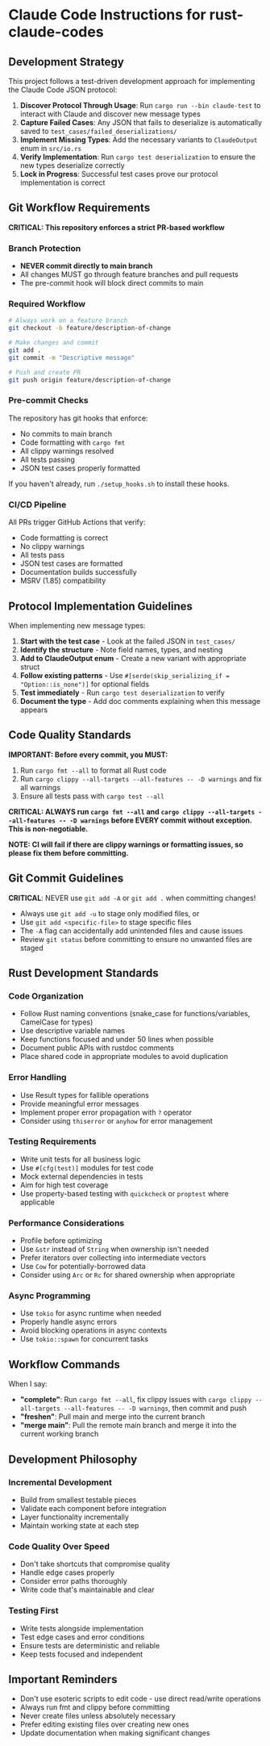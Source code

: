 # Claude Code Instructions for rust-claude-codes

## Development Strategy

This project follows a test-driven development approach for implementing the Claude Code JSON protocol:

1. **Discover Protocol Through Usage**: Run `cargo run --bin claude-test` to interact with Claude and discover new message types
2. **Capture Failed Cases**: Any JSON that fails to deserialize is automatically saved to `test_cases/failed_deserializations/`
3. **Implement Missing Types**: Add the necessary variants to `ClaudeOutput` enum in `src/io.rs`
4. **Verify Implementation**: Run `cargo test deserialization` to ensure the new types deserialize correctly
5. **Lock in Progress**: Successful test cases prove our protocol implementation is correct

## Git Workflow Requirements

**CRITICAL: This repository enforces a strict PR-based workflow**

### Branch Protection

- **NEVER commit directly to main branch**
- All changes MUST go through feature branches and pull requests
- The pre-commit hook will block direct commits to main

### Required Workflow

```bash
# Always work on a feature branch
git checkout -b feature/description-of-change

# Make changes and commit
git add .
git commit -m "Descriptive message"

# Push and create PR
git push origin feature/description-of-change
```

### Pre-commit Checks

The repository has git hooks that enforce:
- No commits to main branch
- Code formatting with `cargo fmt`
- All clippy warnings resolved
- All tests passing
- JSON test cases properly formatted

If you haven't already, run `./setup_hooks.sh` to install these hooks.

### CI/CD Pipeline

All PRs trigger GitHub Actions that verify:
- Code formatting is correct
- No clippy warnings
- All tests pass
- JSON test cases are formatted
- Documentation builds successfully
- MSRV (1.85) compatibility

## Protocol Implementation Guidelines

When implementing new message types:

1. **Start with the test case** - Look at the failed JSON in `test_cases/`
2. **Identify the structure** - Note field names, types, and nesting
3. **Add to ClaudeOutput enum** - Create a new variant with appropriate struct
4. **Follow existing patterns** - Use `#[serde(skip_serializing_if = "Option::is_none")]` for optional fields
5. **Test immediately** - Run `cargo test deserialization` to verify
6. **Document the type** - Add doc comments explaining when this message appears

## Code Quality Standards

**IMPORTANT: Before every commit, you MUST:**
1. Run `cargo fmt --all` to format all Rust code
2. Run `cargo clippy --all-targets --all-features -- -D warnings` and fix all warnings  
3. Ensure all tests pass with `cargo test --all`

**CRITICAL: ALWAYS run `cargo fmt --all` and `cargo clippy --all-targets --all-features -- -D warnings` before EVERY commit without exception. This is non-negotiable.**

**NOTE: CI will fail if there are clippy warnings or formatting issues, so please fix them before committing.**

## Git Commit Guidelines

**CRITICAL**: NEVER use `git add -A` or `git add .` when committing changes!
- Always use `git add -u` to stage only modified files, or
- Use `git add <specific-file>` to stage specific files
- The `-A` flag can accidentally add unintended files and cause issues
- Review `git status` before committing to ensure no unwanted files are staged

## Rust Development Standards

### Code Organization
- Follow Rust naming conventions (snake_case for functions/variables, CamelCase for types)
- Use descriptive variable names
- Keep functions focused and under 50 lines when possible
- Document public APIs with rustdoc comments
- Place shared code in appropriate modules to avoid duplication

### Error Handling
- Use Result types for fallible operations
- Provide meaningful error messages
- Implement proper error propagation with `?` operator
- Consider using `thiserror` or `anyhow` for error management

### Testing Requirements
- Write unit tests for all business logic
- Use `#[cfg(test)]` modules for test code
- Mock external dependencies in tests
- Aim for high test coverage
- Use property-based testing with `quickcheck` or `proptest` where applicable

### Performance Considerations
- Profile before optimizing
- Use `&str` instead of `String` when ownership isn't needed
- Prefer iterators over collecting into intermediate vectors
- Use `Cow` for potentially-borrowed data
- Consider using `Arc` or `Rc` for shared ownership when appropriate

### Async Programming
- Use `tokio` for async runtime when needed
- Properly handle async errors
- Avoid blocking operations in async contexts
- Use `tokio::spawn` for concurrent tasks

## Workflow Commands

When I say:
- **"complete"**: Run `cargo fmt --all`, fix clippy issues with `cargo clippy --all-targets --all-features -- -D warnings`, then commit and push
- **"freshen"**: Pull main and merge into the current branch
- **"merge main"**: Pull the remote main branch and merge it into the current working branch

## Development Philosophy

### Incremental Development
- Build from smallest testable pieces
- Validate each component before integration
- Layer functionality incrementally
- Maintain working state at each step

### Code Quality Over Speed
- Don't take shortcuts that compromise quality
- Handle edge cases properly
- Consider error paths thoroughly
- Write code that's maintainable and clear

### Testing First
- Write tests alongside implementation
- Test edge cases and error conditions
- Ensure tests are deterministic and reliable
- Keep tests focused and independent

## Important Reminders
- Don't use esoteric scripts to edit code - use direct read/write operations
- Always run fmt and clippy before committing
- Never create files unless absolutely necessary
- Prefer editing existing files over creating new ones
- Update documentation when making significant changes